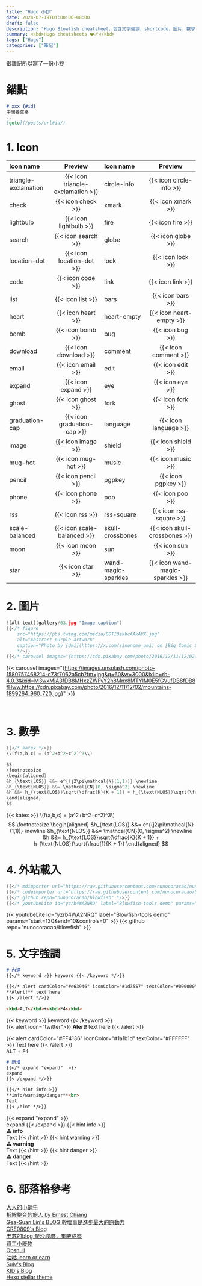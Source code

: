 ```yaml
---
title: "Hugo 小抄"
date: 2024-07-19T01:00:00+08:00
draft: false
description: "Hugo Blowfish cheatsheet，包含文字強調，shortcode，圖片，數學渲染，還有外站載入程式和MarkDown。"
summary: <kbd>Hugo cheatsheets ❤️‍🩹</kbd>
tags: ["Hugo"]
categories: ["筆記"]
---
```


很難記所以寫了一份小抄

# 錨點
```md
# xxx {#id}
中間要空格
...
[goto](/posts/url#id/)
```


# 1. Icon



| Icon name                       | Preview                           | Icon name            | Preview                           |
| :------------------------------ | :------------------------------: | :-------------------- | :------------------------------:  |
| <span class="bg-color">triangle-exclamation</span> | {{< icon triangle-exclamation >}} | <span class="bg-color">circle-info</span> | {{< icon circle-info >}} |
| <span class="bg-color">check</span> | {{< icon check >}} | <span class="bg-color">xmark</span> | {{< icon xmark >}} |
| <span class="bg-color">lightbulb</span> | {{< icon lightbulb >}} | <span class="bg-color">fire</span> | {{< icon fire >}} |
| <span class="bg-color">search</span> | {{< icon search >}} | <span class="bg-color">globe</span> | {{< icon globe >}} |
| <span class="bg-color">location-dot</span> | {{< icon location-dot >}} | <span class="bg-color">lock</span> | {{< icon lock >}} |
| <span class="bg-color">code</span> | {{< icon code >}} | <span class="bg-color">link</span> | {{< icon link >}}                |
| list                            | {{< icon list >}}                 | bars                 | {{< icon bars >}}                 |
| heart                           | {{< icon heart >}}                | heart-empty          | {{< icon heart-empty >}}          |
| bomb                            | {{< icon bomb >}}                 | bug                  | {{< icon bug >}}                  |
| download                        | {{< icon download >}}             | comment              | {{< icon comment >}}              |
| email                           | {{< icon email >}}                | edit                 | {{< icon edit >}}                 |
| expand                          | {{< icon expand >}}               | eye                  | {{< icon eye >}}                  |
| ghost                           | {{< icon ghost >}}                | fork                 | {{< icon fork >}}                 |
| graduation-cap                  | {{< icon graduation-cap >}}       | language             | {{< icon language >}}             |
| image                           | {{< icon image >}}                | shield               | {{< icon shield >}}               |
| mug-hot                         | {{< icon mug-hot >}}              | music                | {{< icon music >}}                |
| pencil                          | {{< icon pencil >}}               | pgpkey               | {{< icon pgpkey >}}               |
| phone                           | {{< icon phone >}}                | poo                  | {{< icon poo >}}                  |
| rss                             | {{< icon rss >}}                  | rss-square           | {{< icon rss-square >}}           |
| scale-balanced                  | {{< icon scale-balanced >}}       | skull-crossbones     | {{< icon skull-crossbones >}}     |
| moon                            | {{< icon moon >}}                 | sun                  | {{< icon sun >}}                  |
| star                            | {{< icon star >}}                 | wand-magic-sparkles  | {{< icon wand-magic-sparkles >}}  |


# 2. 圖片
```go
![Alt text](gallery/03.jpg "Image caption")
{{</* figure
    src="https://pbs.twimg.com/media/GOTI0skbcAAkAVX.jpg"
    alt="Abstract purple artwork"
    caption="Photo by [Umi](https://x.com/sinonome_umi) on [Big Comic Superior](https://bigcomicbros.net/magazines/83422/)"
    */>}}
{{</* carousel images="{https://cdn.pixabay.com/photo/2016/12/11/12/02/mountains-1899264_960_720.jpg, gallery/03.jpg, gallery/01.jpg, gallery/02.jpg, gallery/04.jpg}" */>}}
```
{{< carousel images="{https://images.unsplash.com/photo-1580757468214-c73f7062a5cb?fm=jpg&q=60&w=3000&ixlib=rb-4.0.3&ixid=M3wxMjA3fDB8MHxzZWFyY2h8Mnx8MTYlM0E5fGVufDB8fDB8fHww,https://cdn.pixabay.com/photo/2016/12/11/12/02/mountains-1899264_960_720.jpg}" >}}

<br>

# 3. 數學
```c
{{</* katex */>}}
\\(f(a,b,c) = (a^2+b^2+c^2)^3\\)

$$
\footnotesize
\begin{aligned}
&h_{\text{LOS}} &&= e^{(j2\pi\mathcal{N}(1,1))} \newline
&h_{\text{NLOS}} &&= \mathcal{CN}(0, \sigma^2) \newline
&h &&= h_{\text{LOS}}\sqrt{\dfrac{K}{K + 1}} + h_{\text{NLOS}}\sqrt{\frac{1}{K + 1}}
\end{aligned}
$$
```

{{< katex >}}
\\(f(a,b,c) = (a^2+b^2+c^2)^3\\)
$$
\footnotesize
\begin{aligned}
&h_{\text{LOS}} &&= e^{(j2\pi\mathcal{N}(1,1))} \newline
&h_{\text{NLOS}} &&= \mathcal{CN}(0, \sigma^2) \newline
&h &&= h_{\text{LOS}}\sqrt{\dfrac{K}{K + 1}} + h_{\text{NLOS}}\sqrt{\frac{1}{K + 1}}
\end{aligned}
$$



# 4. 外站載入
```go
{{</* mdimporter url="https://raw.githubusercontent.com/nunocoracao/nunocoracao/master/README.md" */>}}
{{</* codeimporter url="https://raw.githubusercontent.com/nunocoracao/blowfish/main/layouts/shortcodes/mdimporter.html" type="go" */>}}
{{</* github repo="nunocoracao/blowfish" */>}}
{{</* youtubeLite id="yzrb4WA2NRQ" label="Blowfish-tools demo" params="start=130&end=10&controls=0" */>}}
```
{{< youtubeLite id="yzrb4WA2NRQ" label="Blowfish-tools demo" params="start=130&end=10&controls=0" >}}
{{< github repo="nunocoracao/blowfish" >}}


# 5. 文字強調
```md
# 內建
{{</* keyword >}} keyword {{< /keyword */>}}

{{</* alert cardColor="#e63946" iconColor="#1d3557" textColor="#000000" >}}
**Alert!** text here
{{< /alert */>}}

<kbd>ALT</kbd>+<kbd>F4</kbd>
```

{{< keyword >}} keyword {{< /keyword >}}<br>
{{< alert icon="twitter">}}
**Alert!** text here
{{< /alert >}}  


{{< alert  cardColor="#FF4136" iconColor="#1a1b1d" textColor="#FFFFFF" >}}
Text here
{{< /alert >}}  
<kbd>ALT</kbd> + <kbd>F4</kbd>

```md
# 新增
{{</* expand "expand"  >}}
expand
{{< /expand */>}}

{{</* hint info >}}
**info/warning/danger**<br>
Text
{{< /hint */>}}
```

{{< expand "expand"  >}}  
expand
{{< /expand >}}
{{< hint info >}}  
**⚠️ info**<br>
Text
{{< /hint >}}
{{< hint warning >}}  
**⚠️ warning**<br>
Text
{{< /hint >}}
{{< hint danger >}}  
**⚠️ danger**<br>
Text
{{< /hint >}}

# 6. 部落格參考

[大大的小蜗牛](https://www.eallion.com/)  
[拆解整合的旅人 by Ernest Chiang](https://www.ernestchiang.com/zh/)  
[Gea-Suan Lin's BLOG 幹壞事是進步最大的原動力](https://blog.gslin.org/)  
[CRE0809's Blog](https://blog.cre0809.com/)  
[老苏的blog 聚沙成塔，集腋成裘](https://laosu.tech/)  
[資工小廢物](https://blog.giveanornot.com/zh-hant/)  
[Opsnull](https://blog.opsnull.com/)  
[咕咕 learn or earn](https://blog.laoda.de/)  
[Sulv's Blog](https://www.sulvblog.cn/)  
[KID's Blog](https://blog.jyhsu.tw/)  
[Hexo stellar theme](https://xaoxuu.com/)